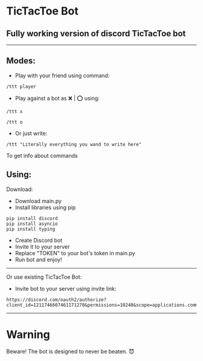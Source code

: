 # TicTacToe Bot
## Fully working version of discord TicTacToe bot

-------------
Modes:
-------------

- Play with your friend using command:
```
/ttt player
```
- Play against a bot as ❌ | ⭕ using:
```
/ttt x
```
```
/ttt o
```
- Or just write:
```
/ttt "Literally everything you wand to write here"
``` 
To get info about commands

Using:
-------------

Download:

- Download main.py
- Install libraries using pip
```
pip install discord
pip install asyncio
pip install typing
```
- Create Discord bot
- Invite it to your server
- Replace "TOKEN" to your bot's token in main.py
- Run bot and enjoy!

-------------
Or use existing TicTacToe Bot:

- Invite bot to your server using invite link:
```
https://discord.com/oauth2/authorize?client_id=1211746607461171270&permissions=10240&scope=applications.commands+bot
```
 
----------
# Warning

Beware! The bot is designed to never be beaten. 😈
